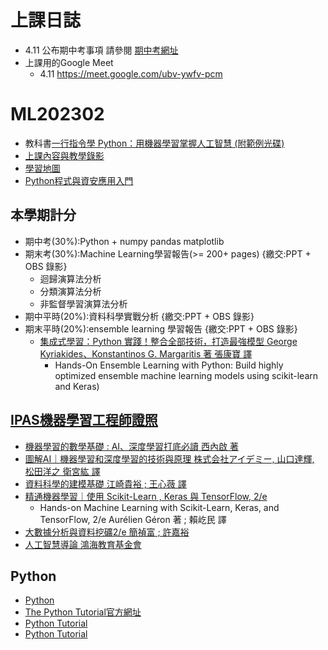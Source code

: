 # 上課日誌
- 4.11 公布期中考事項 請參閱 [期中考網址](https://github.com/MyDearGreatTeacher/ML202302/tree/main/報告範本與成績計算)
- 上課用的Google Meet 
  - 4.11 https://meet.google.com/ubv-ywfv-pcm

# ML202302
- 教科書[一行指令學 Python：用機器學習掌握人工智慧 (附範例光碟)](https://www.tenlong.com.tw/products/9789865034948?list_name=srh)
- [上課內容與教學錄影](./上課內容與教學錄影.md)
- [學習地圖](./MAP.md)
- [Python程式與資安應用入門](https://github.com/MyFirstSecurity2020/SF2023A3)

## 本學期計分
- 期中考(30%):Python + numpy pandas matplotlib
- 期末考(30%):Machine Learning學習報告(>= 200+ pages) {繳交:PPT + OBS 錄影}
  - 迴歸演算法分析 
  - 分類演算法分析 
  - 非監督學習演算法分析 
- 期中平時(20%):資料科學實戰分析 {繳交:PPT + OBS 錄影}
- 期末平時(20%):ensemble learning 學習報告 {繳交:PPT + OBS 錄影}
  - [集成式學習：Python 實踐！整合全部技術，打造最強模型 George Kyriakides、Konstantinos G. Margaritis 著 張康寶 譯](https://www.tenlong.com.tw/products/9789863126942?list_name=srh) 
    - Hands-On Ensemble Learning with Python: Build highly optimized ensemble machine learning models using scikit-learn and Keras)


## [IPAS機器學習工程師證照](https://www.ipas.org.tw/ML)
- [機器學習的數學基礎 : AI、深度學習打底必讀 西內啟 著](https://www.tenlong.com.tw/products/9789863126140?list_name=srh)
- [圖解AI｜機器學習和深度學習的技術與原理 株式会社アイデミー, 山口達輝, 松田洋之 衛宮紘 譯](https://www.tenlong.com.tw/products/9789865025885?list_name=srh)
- [資料科學的建模基礎 江崎貴裕 ; 王心薇 譯](https://www.tenlong.com.tw/products/9789863126621?list_name=srh)
- [精通機器學習｜使用 Scikit-Learn , Keras 與 TensorFlow, 2/e ](https://www.tenlong.com.tw/products/9789865024345?list_name=srh)
  - Hands-on Machine Learning with Scikit-Learn, Keras, and TensorFlow, 2/e Aurélien Géron 著 ; 賴屹民 譯
- [大數據分析與資料挖礦2/e   簡禎富 ; 許嘉裕](https://www.tenlong.com.tw/products/9789869688130?list_name=srh) 
- [人工智慧導論 鴻海教育基金會](https://www.tenlong.com.tw/products/9789865030773?list_name=srh)  


## Python
- [Python](https://github.com/MyFirstSecurity2020/20230211)
- [The Python Tutorial官方網址](https://docs.python.org/3/tutorial/)
- [Python Tutorial](https://www.w3schools.com/python/)
- [Python Tutorial](https://www.tutorialspoint.com/python/index.htm)
